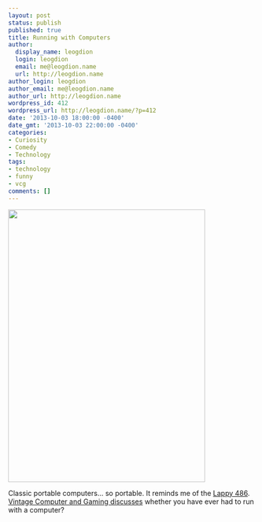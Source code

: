 ```yaml
---
layout: post
status: publish
published: true
title: Running with Computers
author:
  display_name: leogdion
  login: leogdion
  email: me@leogdion.name
  url: http://leogdion.name
author_login: leogdion
author_email: me@leogdion.name
author_url: http://leogdion.name
wordpress_id: 412
wordpress_url: http://leogdion.name/?p=412
date: '2013-10-03 18:00:00 -0400'
date_gmt: '2013-10-03 22:00:00 -0400'
categories:
- Curiosity
- Comedy
- Technology
tags:
- technology
- funny
- vcg
comments: []
---
```

<p><a href="http:&#47;&#47;www.vintagecomputing.com&#47;wp-content&#47;images&#47;retroscan&#47;otrona_attache_small.jpg"><img class="aligncenter" alt="" src="http:&#47;&#47;www.vintagecomputing.com&#47;wp-content&#47;images&#47;retroscan&#47;otrona_attache_small.jpg" width="400" height="554" &#47;></a></p>
<p>Classic portable computers... so portable. It reminds me of the <a href="http:&#47;&#47;www.hrwiki.org&#47;wiki&#47;Lappy_486" target="_blank">Lappy 486</a>. <a href="http:&#47;&#47;www.vintagecomputing.com&#47;index.php&#47;archives&#47;988&#47;retro-scan-of-the-week-running-with-computers" target="_blank">Vintage Computer and Gaming discusses</a> whether you have ever had to run with a computer?</p>
